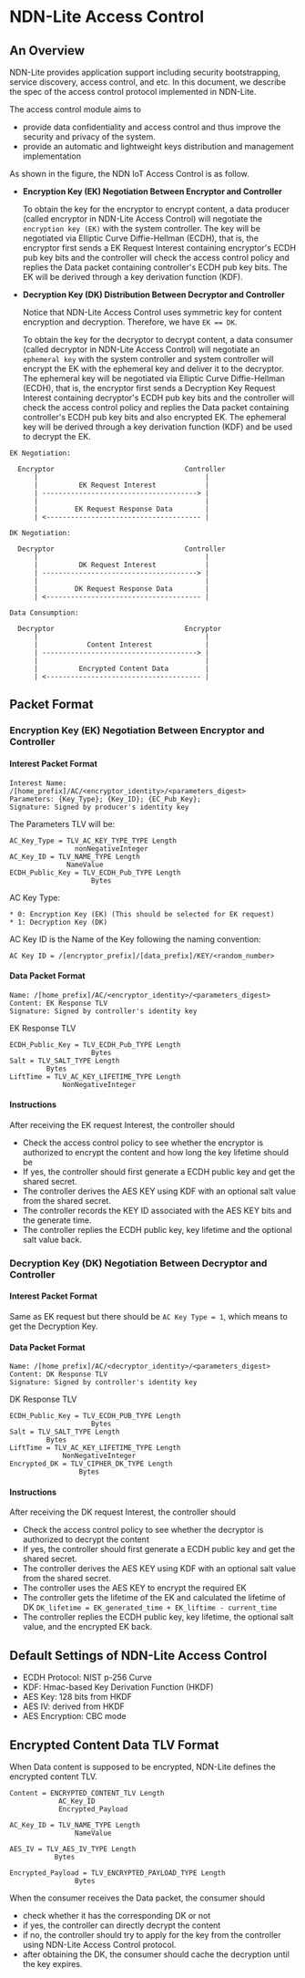 # NDN-Lite Access Control

## An Overview

NDN-Lite provides application support including security bootstrapping, service discovery, access control, and etc.
In this document, we describe the spec of the access control protocol implemented in NDN-Lite.

The access control module aims to

  * provide data confidentiality and access control and thus improve the security and privacy of the system.
  * provide an automatic and lightweight keys distribution and management implementation

As shown in the figure, the NDN IoT Access Control is as follow.

* **Encryption Key (EK) Negotiation Between Encryptor and Controller**

  To obtain the key for the encryptor to encrypt content, a data producer (called encryptor in NDN-Lite Access Control) will negotiate the `encryption key (EK)` with the system controller.
  The key will be negotiated via Elliptic Curve Diffie-Hellman (ECDH), that is, the encryptor first sends a EK Request Interest containing encryptor's ECDH pub key bits and the controller will check the access control policy and replies the Data packet containing controller's ECDH pub key bits.
  The EK will be derived through a key derivation function (KDF).

* **Decryption Key (DK) Distribution Between Decryptor and Controller**

  Notice that NDN-Lite Access Control uses symmetric key for content encryption and decryption.
  Therefore, we have `EK == DK`.

  To obtain the key for the decryptor to decrypt content, a data consumer (called decryptor in NDN-Lite Access Control) will negotiate an `ephemeral key` with the system controller and system controller will encrypt the EK with the ephemeral key and deliver it to the decryptor.
  The ephemeral key will be negotiated via Elliptic Curve Diffie-Hellman (ECDH), that is, the encryptor first sends a Decryption Key Request Interest containing decryptor's ECDH pub key bits and the controller will check the access control policy and replies the Data packet containing controller's ECDH pub key bits and also encrypted EK.
  The ephemeral key will be derived through a key derivation function (KDF) and be used to decrypt the EK.

```
EK Negotiation:

  Encryptor                                Controller
      |                                         |
      |          EK Request Interest            |
      | --------------------------------------> |
      |                                         |
      |         EK Request Response Data        |
      | <-------------------------------------- |

DK Negotiation:

  Decryptor                                Controller
      |                                         |
      |          DK Request Interest            |
      | --------------------------------------> |
      |                                         |
      |         DK Request Response Data        |
      | <-------------------------------------- |

Data Consumption:

  Decryptor                                Encryptor
      |                                         |
      |            Content Interest             |
      | --------------------------------------> |
      |                                         |
      |          Encrypted Content Data         |
      | <-------------------------------------- |
```

## Packet Format

### Encryption Key (EK) Negotiation Between Encryptor and Controller

#### Interest Packet Format

  ```
  Interest Name: /[home_prefix]/AC/<encryptor_identity>/<parameters_digest>
  Parameters: {Key_Type}; {Key_ID}; {EC_Pub_Key};
  Signature: Signed by producer's identity key
  ```

  The Parameters TLV will be:
  ```
  AC_Key_Type = TLV_AC_KEY_TYPE_TYPE Length
                  nonNegativeInteger
  AC_Key_ID = TLV_NAME_TYPE Length
                NameValue
  ECDH_Public_Key = TLV_ECDH_Pub_TYPE Length
                      Bytes
  ```

  AC Key Type:

    * 0: Encryption Key (EK) (This should be selected for EK request)
    * 1: Decryption Key (DK)

  AC Key ID is the Name of the Key following the naming convention:

  ```
  AC Key ID = /[encryptor_prefix]/[data_prefix]/KEY/<random_number>
  ```

#### Data Packet Format

  ```
  Name: /[home_prefix]/AC/<encryptor_identity>/<parameters_digest>
  Content: EK Response TLV
  Signature: Signed by controller's identity key
  ```

  EK Response TLV

  ```
  ECDH_Public_Key = TLV_ECDH_Pub_TYPE Length
                      Bytes
  Salt = TLV_SALT_TYPE Length
           Bytes
  LiftTime = TLV_AC_KEY_LIFETIME_TYPE Length
               NonNegativeInteger
  ```

#### Instructions

After receiving the EK request Interest, the controller should

  * Check the access control policy to see whether the encryptor is authorized to encrypt the content and how long the key lifetime should be
  * If yes, the controller should first generate a ECDH public key and get the shared secret.
  * The controller derives the AES KEY using KDF with an optional salt value from the shared secret.
  * The controller records the KEY ID associated with the AES KEY bits and the generate time.
  * The controller replies the ECDH public key, key lifetime and the optional salt value back.

### Decryption Key (DK) Negotiation Between Decryptor and Controller

#### Interest Packet Format

  Same as EK request but there should be `AC Key Type = 1`, which means to get the Decryption Key.

#### Data Packet Format

  ```
  Name: /[home_prefix]/AC/<decryptor_identity>/<parameters_digest>
  Content: DK Response TLV
  Signature: Signed by controller's identity key
  ```

  DK Response TLV

  ```
  ECDH_Public_Key = TLV_ECDH_PUB_TYPE Length
                      Bytes
  Salt = TLV_SALT_TYPE Length
           Bytes
  LiftTime = TLV_AC_KEY_LIFETIME_TYPE Length
               NonNegativeInteger
  Encrypted_DK = TLV_CIPHER_DK_TYPE Length
                   Bytes
  ```

#### Instructions

After receiving the DK request Interest, the controller should

  * Check the access control policy to see whether the decryptor is authorized to decrypt the content
  * If yes, the controller should first generate a ECDH public key and get the shared secret.
  * The controller derives the AES KEY using KDF with an optional salt value from the shared secret.
  * The controller uses the AES KEY to encrypt the required EK
  * The controller gets the lifetime of the EK and calculated the lifetime of DK `DK_lifetime = EK_generated_time + EK_liftime - current_time`
  * The controller replies the ECDH public key, key lifetime, the optional salt value, and the encrypted EK back.

## Default Settings of NDN-Lite Access Control

* ECDH Protocol: NIST p-256 Curve
* KDF: Hmac-based Key Derivation Function (HKDF)
* AES Key: 128 bits from HKDF
* AES IV: derived from HKDF
* AES Encryption: CBC mode

## Encrypted Content Data TLV Format

When Data content is supposed to be encrypted, NDN-Lite defines the encrypted content TLV.

```
Content = ENCRYPTED_CONTENT_TLV Length
            AC_Key_ID
            Encrypted_Payload

AC_Key_ID = TLV_NAME_TYPE Length
                NameValue

AES_IV = TLV_AES_IV_TYPE Length
           Bytes

Encrypted_Payload = TLV_ENCRYPTED_PAYLOAD_TYPE Length
                Bytes
```

When the consumer receives the Data packet, the consumer should

  * check whether it has the corresponding DK or not
  * if yes, the controller can directly decrypt the content
  * if no, the controller should try to apply for the key from the controller using NDN-Lite Access Control protocol.
  * after obtaining the DK, the consumer should cache the decryption until the key expires.